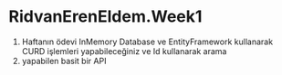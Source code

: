 # RidvanErenEldem.Week1

1. Haftanın ödevi InMemory Database ve EntityFramework kullanarak CURD işlemleri yapabileceğiniz ve Id kullanarak arama
2. yapabilen basit bir API
